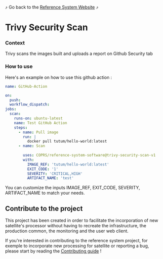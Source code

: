 :arrow_heading_up: Go back to the [Reference System Website](https://referencesystem.copernicus.eu/) :arrow_heading_up:

# Trivy Security Scan

### Context

Trivy scans the images built and uploads a report on Github Security tab

### How to use

Here's an example on how to use this github action : 

```yaml
name: GitHub-Action

on:
  push:
  workflow_dispatch:
jobs:
  scan:
    runs-on: ubuntu-latest
    name: Test GitHub Action
    steps:
      - name: Pull image
        run: |
          docker pull tutum/hello-world:latest
      - name: Scan
        
        uses: COPRS/reference-system-software@trivy-security-scan-v1
        with:
          IMAGE_REF: 'tutum/hello-world:latest'
          EXIT_CODE: '1'
          SEVERITY: 'CRITICAL,HIGH'
          ARTIFACT_NAME: 'test'
```

You can customize the inputs IMAGE_REF, EXIT_CODE, SEVERITY, ARTIFACT_NAME to match your needs.

## Contribute to the project

This project has been created in order to facilitate the incorporation of new satellite's processor without having to recreate the infrastructure, the production common, the monitoring and the user web client.

If you're interested in contributing to the reference system project, for exemple to incorporate new processing for satellite or reporting a bug, please start by reading the [Contributing guide](/contribute/) !


